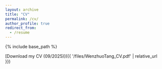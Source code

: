 ```yaml
---
layout: archive
title: "CV"
permalink: /cv/
author_profile: true
redirect_from:
  - /resume
---
```


{% include base_path %}

[Download my CV (09/2025)]({{ '/files/WenzhuoTang_CV.pdf' | relative_url }})

<!-- Research Statement
======
I am a final-year Ph.D. student in Statistics and Computer Science at Michigan State University, co-advised by Prof. Jiliang Tang and Prof. Yuying Xie and currently a visiting researcher at Stanford University with Prof. Xiaojie Qiu. My research develops foundation models at the intersection of artificial intelligence and biology. I build methods that capture cross-scale biological patterns—from genes and cells to tissues and organs—to advance our understanding of development and disease mechanisms.

Education
======
* Ph.D., Statistics and Computer Science, Michigan State University (09/2021 -- 05/2026, expected)
* B.S., Statistics, University of Science and Technology of China (09/2017 -- 06/2021)

Experiences
======
* **Stanford University**, Visiting Researcher — Advisor: Xiaojie Qiu (06/2024 -- Present)
  * Develop multiscale foundation models of mouse embryogenesis that integrate single-cell and spatial transcriptomic data for _in silico_ perturbation studies.
  * Apply neural ordinary differential equations to capture temporal dynamics in embryonic development with interpretable biological insights.
  * Contribute to the PantheonOS platform, automating scalable analysis of single-cell and spatial genomics data.
* **Michigan State University**, Research Assistant — Advisors: Yuying Xie, Jiliang Tang (09/2022 -- Present)
  * Apply graph neural networks, transformers, and generative models to single-cell analysis; scMoFormer helped Team DANCE earn a Kaggle silver medal in multimodal data integration.
  * Co-develop the DANCE toolkit that standardizes preprocessing, benchmarking, and end-to-end workflows for key biological tasks.
  * Pretrain large-scale single-cell foundation models that unify single-cell and spatial data and investigate graph foundation models and diffusion-based pretraining.
* **The Hong Kong Polytechnic University**, Research Assistant — Advisor: Wenqi Fan (05/2023 -- 08/2023)
  * Reformulate biological inference problems such as perturbation prediction as posterior estimation using diffusion-based generative models.
  * Study synergies between large language models and graph machine learning for biological representation learning.

Open-source Projects
======
* **[DANCE](https://github.com/OmicsML/dance)** — Core developer of a deep learning toolkit for single-cell (multi-)omics analysis with 300+ GitHub stars.
* **[PantheonOS](https://pantheonos.stanford.edu)** — Developer for a multi-agent AI platform that streamlines single-cell and spatial genomics workflows with 200+ GitHub stars.

Publications
======
For the complete publication list, see the [publications page]({{ '/publications/' | relative_url }}).

Honors & Awards
======
* Silver Medal (Top 2%) — Kaggle NeurIPS Multimodal Single-Cell Integration Competition, Team DANCE (2022)
* Copper Award Scholarship (Top 40%) — University of Science and Technology of China (2018)
* Excellent New Student Award (Top 25%) — University of Science and Technology of China (2017)

Services
======
* **Conference & Workshop Program Chair**: The Web Conference Graph Foundation Model Workshop (2024)
* **Conference Session Chair**: ACM International Conference on Information & Knowledge Management (CIKM) (2023)
* **Journal and Conference Reviewer**: NeurIPS (2024 -- 2025); ICLR (2025 -- 2026); ICML (2025); AISTATS (2025 -- 2026); Bioinformatics (2024); IEEE TAI (2024); TKDE (2023 -- 2025)

Teaching
======
* Teaching Assistant, Statistical Learning and Data Analysis — Department of Statistics and Probability, Michigan State University (2024)
* Teaching Assistant, Statistical Methods — Department of Statistics and Probability, Michigan State University (2021 -- 2023)
* Teaching Assistant, Random Process B — Department of Statistics and Finance, University of Science and Technology of China (2021)

Technical Strengths
======
| Category | Tools |
| --- | --- |
| Machine Learning Frameworks | PyTorch, PyTorch Geometric, HuggingFace, CUDA |
| Biological Data Analysis | scRNA-seq, MERFISH, scATAC-seq, CITE-seq, NGS analysis |
| Bioinformatics Tools | Scanpy, Seurat, Squidpy, Cell Ranger, Monocle, Bioconductor |
| Programming | Python, R, C/C++, MATLAB; Docker, CMake, Git/GitHub | -->

